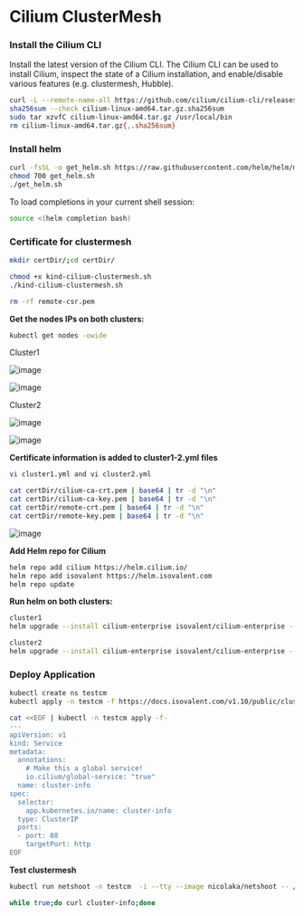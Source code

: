 
# Cilium ClusterMesh

### Install the Cilium CLI

Install the latest version of the Cilium CLI. The Cilium CLI can be used to install Cilium, inspect the state of a Cilium installation, and enable/disable various features (e.g. clustermesh, Hubble).

```bash
curl -L --remote-name-all https://github.com/cilium/cilium-cli/releases/latest/download/cilium-linux-amd64.tar.gz{,.sha256sum}
sha256sum --check cilium-linux-amd64.tar.gz.sha256sum
sudo tar xzvfC cilium-linux-amd64.tar.gz /usr/local/bin
rm cilium-linux-amd64.tar.gz{,.sha256sum}
```
### Install helm
```bash
curl -fsSL -o get_helm.sh https://raw.githubusercontent.com/helm/helm/main/scripts/get-helm-3
chmod 700 get_helm.sh
./get_helm.sh
```
To load completions in your current shell session:
```bash
source <(helm completion bash)
```
### Certificate for clustermesh
```bash
mkdir certDir/;cd certDir/

chmod +x kind-cilium-clustermesh.sh
./kind-cilium-clustermesh.sh

rm -rf remote-csr.pem
```
**Get the nodes IPs on both clusters:**
```bash
kubectl get nodes -owide 
```
Cluster1

![image](https://user-images.githubusercontent.com/3519706/158369583-50eae282-d0c3-4623-8959-71eb774688eb.png)

![image](https://user-images.githubusercontent.com/3519706/158369967-7ce85690-9bd8-4aae-b518-05530660fba4.png)


Cluster2

![image](https://user-images.githubusercontent.com/3519706/158369663-4b6777a3-ff5f-48f5-9a4e-100319b347a9.png)

![image](https://user-images.githubusercontent.com/3519706/158369842-86f3e9e4-1d61-42f3-b0f9-8bf7c5aaf762.png)


**Certificate information is added to cluster1-2.yml files**
```bash
vi cluster1.yml and vi cluster2.yml

cat certDir/cilium-ca-crt.pem | base64 | tr -d "\n"
cat certDir/cilium-ca-key.pem | base64 | tr -d "\n"
cat certDir/remote-crt.pem | base64 | tr -d "\n"
cat certDir/remote-key.pem | base64 | tr -d "\n"
```
![image](https://user-images.githubusercontent.com/3519706/158368463-42143440-dacd-4f5d-a177-35c2aea02e66.png)

**Add Helm repo for Cilium**
```bash
helm repo add cilium https://helm.cilium.io/
helm repo add isovalent https://helm.isovalent.com
helm repo update
```

**Run helm on both clusters:**
```bash
cluster1
helm upgrade --install cilium-enterprise isovalent/cilium-enterprise --version 1.10.8+3 --namespace kube-system -f cluster1.yml 

cluster2
helm upgrade --install cilium-enterprise isovalent/cilium-enterprise --version 1.10.8+3 --namespace kube-system -f cluster2.yml 
```

### Deploy Application
```bash
kubectl create ns testcm
kubectl apply -n testcm -f https://docs.isovalent.com/v1.10/public/cluster-mesh/cluster-info-deployment.yaml
```
```bash
cat <<EOF | kubectl -n testcm apply -f-
---
apiVersion: v1
kind: Service
metadata:
  annotations:
    # Make this a global service!
    io.cilium/global-service: "true"
  name: cluster-info
spec:
  selector:
    app.kubernetes.io/name: cluster-info
  type: ClusterIP
  ports:
  - port: 80
    targetPort: http
EOF
```
**Test clustermesh**
```bash
kubectl run netshoot -n testcm  -i --tty --image nicolaka/netshoot -- /bin/bash  
```
```bash
while true;do curl cluster-info;done
```
